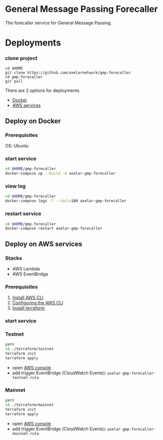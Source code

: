 # General Message Passing Forecaller
The forecaller service for General Message Passing.

# Deployments
### clone project
```
cd $HOME
git clone https://github.com/axelarnetwork/gmp-forecaller
cd gmp-forecaller
git pull
```

There are 2 options for deployments
- [Docker](#deploy-on-docker)
- [AWS services](#deploy-on-aws-services)

## Deploy on Docker
### Prerequisites
OS: Ubuntu

### start service
```bash
cd $HOME/gmp-forecaller
docker-compose up --build -d axelar-gmp-forecaller
```
### view log
```bash
cd $HOME/gmp-forecaller
docker-compose logs -f --tail=100 axelar-gmp-forecaller
```
### restart service
```bash
cd $HOME/gmp-forecaller
docker-compose restart axelar-gmp-forecaller
```

## Deploy on AWS services
### Stacks
- AWS Lambda
- AWS EventBridge

### Prerequisites
1. [Install AWS CLI](https://docs.aws.amazon.com/cli/latest/userguide/getting-started-prereqs.html)
2. [Configuring the AWS CLI](https://docs.aws.amazon.com/cli/latest/userguide/cli-chap-configure.html)
3. [Install terraform](https://learn.hashicorp.com/tutorials/terraform/install-cli)

### start service
### Testnet
```bash
yarn
cd ./terraform/testnet
terraform init
terraform apply
```
- open [AWS console](https://console.aws.amazon.com/lambda/home#/functions/axelar-gmp-forecaller-testnet?tab=configure)
- add trigger EventBridge (CloudWatch Events): `axelar-gmp-forecaller-testnet-rule`

### Mainnet
```bash
yarn
cd ./terraform/mainnet
terraform init
terraform apply
```
- open [AWS console](https://console.aws.amazon.com/lambda/home#/functions/axelar-gmp-forecaller-mainnet?tab=configure)
- add trigger EventBridge (CloudWatch Events): `axelar-gmp-forecaller-mainnet-rule`